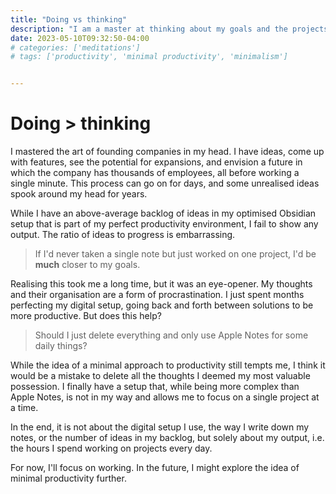 ```yaml
---
title: "Doing vs thinking"
description: "I am a master at thinking about my goals and the projects I will pursue, just to then never take a single step. Is a minimal productivity setup the real solution?"
date: 2023-05-10T09:32:50-04:00
# categories: ['meditations']
# tags: ['productivity', 'minimal productivity', 'minimalism']


---
```


# Doing > thinking

I mastered the art of founding companies in my head. I have ideas, come up with features, see the potential for expansions, and envision a future in which the company has thousands of employees, all before working a single minute. This process can go on for days, and some unrealised ideas spook around my head for years. 

While I have an above-average backlog of ideas in my optimised Obsidian setup that is part of my perfect productivity environment, I fail to show any output. The ratio of ideas to progress is embarrassing.

>  If I'd never taken a single note but just worked on one project, I'd be **much** closer to my goals.

Realising this took me a long time, but it was an eye-opener. My thoughts and their organisation are a form of procrastination. I just spent months perfecting my digital setup, going back and forth between solutions to be more productive. But does this help?

> Should I just delete everything and only use Apple Notes for some daily things?

While the idea of a minimal approach to productivity still tempts me, I think it would be a mistake to delete all the thoughts I deemed my most valuable possession. I finally have a setup that, while being more complex than Apple Notes, is not in my way and allows me to focus on a single project at a time.

In the end, it is not about the digital setup I use, the way I write down my notes, or the number of ideas in my backlog, but solely about my output, i.e. the hours I spend working on projects every day.

For now, I'll focus on working. In the future, I might explore the idea of minimal productivity further.